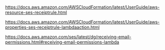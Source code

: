 https://docs.aws.amazon.com/AWSCloudFormation/latest/UserGuide/aws-resource-ses-receiptrule.html

https://docs.aws.amazon.com/AWSCloudFormation/latest/UserGuide/aws-properties-ses-receiptrule-lambdaaction.html

https://docs.aws.amazon.com/ses/latest/dg/receiving-email-permissions.html#receiving-email-permissions-lambda